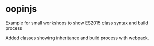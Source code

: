 # oopinjs
Example for small workshops to show ES2015 class syntax and build process

Added classes showing inheritance and build process with webpack.
